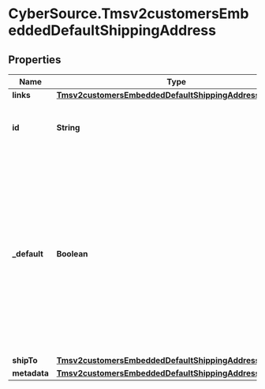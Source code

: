# CyberSource.Tmsv2customersEmbeddedDefaultShippingAddress

## Properties
Name | Type | Description | Notes
------------ | ------------- | ------------- | -------------
**links** | [**Tmsv2customersEmbeddedDefaultShippingAddressLinks**](Tmsv2customersEmbeddedDefaultShippingAddressLinks.md) |  | [optional] 
**id** | **String** | The Id of the Shipping Address Token. | [optional] 
**_default** | **Boolean** | Flag that indicates whether customer shipping address is the dafault. Possible Values:  - `true`: Shipping Address is customer's default.  - `false`: Shipping Address is not customer's default.  | [optional] 
**shipTo** | [**Tmsv2customersEmbeddedDefaultShippingAddressShipTo**](Tmsv2customersEmbeddedDefaultShippingAddressShipTo.md) |  | [optional] 
**metadata** | [**Tmsv2customersEmbeddedDefaultShippingAddressMetadata**](Tmsv2customersEmbeddedDefaultShippingAddressMetadata.md) |  | [optional] 


